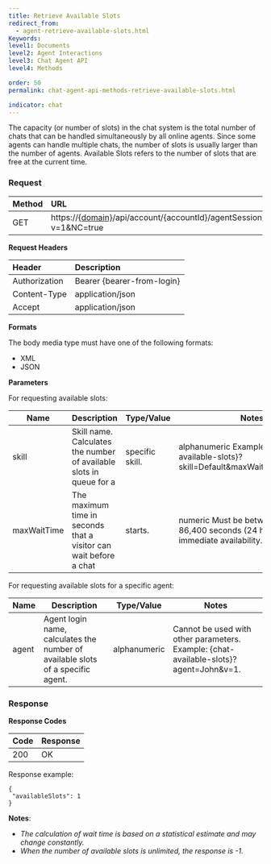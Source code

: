 ```yaml
---
title: Retrieve Available Slots
redirect_from:
  - agent-retrieve-available-slots.html
Keywords:
level1: Documents
level2: Agent Interactions
level3: Chat Agent API
level4: Methods

order: 50
permalink: chat-agent-api-methods-retrieve-available-slots.html

indicator: chat
---
```


The capacity (or number of slots) in the chat system is the total number of chats that can be handled simultaneously by all online agents. Since some agents can handle multiple chats, the number of slots is usually larger than the number of agents. Available Slots refers to the number of slots that are free at the current time.

### Request

 |Method|  URL |
  |:---|  :--- |
 |GET| https://[{domain}](https://developers.liveperson.com/agent-domain-domain-api.html)/api/account/{accountId}/agentSession/{agentSessionId}/chat/availableSlots?v=1&NC=true |

**Request Headers**

 |Header | Description| 
 |:---|  :--- |
 |Authorization| Bearer {bearer-from-login} |
 |Content-Type|  application/json |
 |Accept|  application/json |

**Formats**

The body media type must have one of the following formats:

- XML
- JSON

**Parameters**

For requesting available slots:

 | Name        | Description                                                         | Type/Value      | Notes                                                                                      |
|-------------|---------------------------------------------------------------------|-----------------|--------------------------------------------------------------------------------------------|
| skill       | Skill name. Calculates the number of available slots in queue for a | specific skill. | alphanumeric Example: {chat-available-slots}?skill=Default&maxWaitTime=200&v=1.            |
| maxWaitTime | The maximum time in seconds that a visitor can wait before a chat   | starts.         | numeric Must be between 0 and 86,400 seconds (24 hours). Use 0 for immediate availability. |

For requesting available slots for a specific agent:

| Name  | Description | Type/Value|Notes|
|-------|-------------|--------------|-------|
| agent | Agent login name, calculates the number of available slots of a specific agent. | alphanumeric | Cannot be used with other parameters. Example: {chat-available-slots}?agent=John&v=1. |

### Response

**Response Codes**

 |Code  |Response| 
 |:---|  :---| 
 |200  |OK |

Response example:

    {
     "availableSlots": 1
    }

**Notes**:

- *The calculation of wait time is based on a statistical estimate and may change constantly.*
- *When the number of available slots is unlimited, the response is -1.*